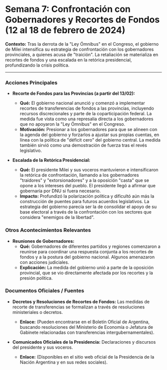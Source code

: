 # Semana 7: Confrontación con Gobernadores y Recortes de Fondos (12 al 18 de febrero de 2024)

**Contexto:** Tras la derrota de la "Ley Ómnibus" en el Congreso, el gobierno de Milei intensifica su estrategia de confrontación con los gobernadores provinciales, a quienes acusa de "traición". La retaliación se materializa en recortes de fondos y una escalada en la retórica presidencial, profundizando la crisis política.

---

### Acciones Principales

*   **Recorte de Fondos para las Provincias (a partir del 13/02):**
    *   **Qué:** El gobierno nacional anunció y comenzó a implementar recortes de transferencias de fondos a las provincias, incluyendo recursos discrecionales y parte de la coparticipación federal. La medida fue vista como una represalia directa a los gobernadores que no apoyaron la "Ley Ómnibus" en el Congreso.
    *   **Motivación:** Presionar a los gobernadores para que se alineen con la agenda del gobierno y forzarlos a ajustar sus propias cuentas, en línea con la política de "déficit cero" del gobierno central. La medida también sirvió como una demostración de fuerza tras el revés legislativo.

*   **Escalada de la Retórica Presidencial:**
    *   **Qué:** El presidente Milei y sus voceros mantuvieron e intensificaron la retórica de confrontación, llamando a los gobernadores "traidores" y "extorsionadores" y a la oposición "casta" que se opone a los intereses del pueblo. El presidente llegó a afirmar que gobernaría por DNU si fuera necesario.
    *   **Impacto:** Profundizó la polarización política y dificultó aún más la construcción de puentes para futuros acuerdos legislativos. La estrategia del gobierno parecía ser la de consolidar el apoyo de su base electoral a través de la confrontación con los sectores que considera "enemigos de la libertad".

### Otros Acontecimientos Relevantes

*   **Reuniones de Gobernadores:**
    *   **Qué:** Gobernadores de diferentes partidos y regiones comenzaron a reunirse para coordinar una respuesta conjunta a los recortes de fondos y a la postura del gobierno nacional. Algunos amenazaron con acciones judiciales.
    *   **Explicación:** La medida del gobierno unió a parte de la oposición provincial, que se vio directamente afectada por los recortes y la presión política.

### Documentos Oficiales / Fuentes

*   **Decretos y Resoluciones de Recortes de Fondos:** Las medidas de recorte de transferencias se formalizan a través de resoluciones ministeriales o decretos.
    *   **Enlace:** (Pueden encontrarse en el Boletín Oficial de Argentina, buscando resoluciones del Ministerio de Economía o Jefatura de Gabinete relacionadas con transferencias intergubernamentales).

*   **Comunicados Oficiales de la Presidencia:** Declaraciones y discursos del presidente y sus voceros.
    *   **Enlace:** (Disponibles en el sitio web oficial de la Presidencia de la Nación Argentina y en sus redes sociales).
